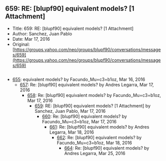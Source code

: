 ## 659: RE: [blupf90] equivalent models? [1 Attachment]

- Title: 659: RE: [blupf90] equivalent models? [1 Attachment]
- Author: Sanchez, Juan Pablo
- Date: Mar 17, 2016
- Original: [https://groups.yahoo.com/neo/groups/blupf90/conversations/messages/659](https://groups.yahoo.com/neo/groups/blupf90/conversations/messages/659)

```

```

- [655](0655.md): equivalent models? by Facundo_Mu=c3=b1oz, Mar 16, 2016
    - [657](0657.md): Re: [blupf90] equivalent models? by Andres Legarra, Mar 17, 2016
        - [658](0658.md): Re: [blupf90] equivalent models? by Facundo_Mu=c3=b1oz, Mar 17, 2016
            - [659](0659.md): RE: [blupf90] equivalent models? [1 Attachment] by Sanchez, Juan Pablo, Mar 17, 2016
                - [660](0660.md): Re: [blupf90] equivalent models? by Facundo_Mu=c3=b1oz, Mar 17, 2016
                    - [661](0661.md): Re: [blupf90] equivalent models? by Andres Legarra, Mar 18, 2016
                        - [662](0662.md): Re: [blupf90] equivalent models? by Facundo_Mu=c3=b1oz, Mar 18, 2016
                            - [664](0664.md): Re: [blupf90] equivalent models? by Andres Legarra, Mar 25, 2016
